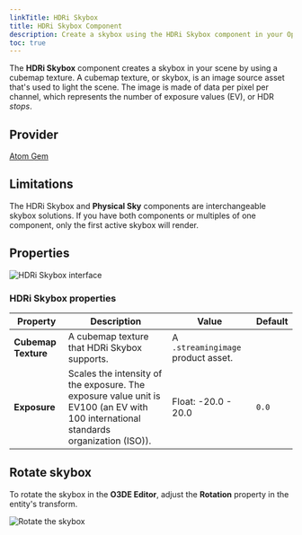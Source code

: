 ```yaml
---
linkTitle: HDRi Skybox
title: HDRi Skybox Component
description: Create a skybox using the HDRi Skybox component in your Open 3D Engine (O3DE) project. 
toc: true
---
```


The **HDRi Skybox** component creates a skybox in your scene by using a cubemap texture. A cubemap texture, or skybox, is an image source asset that's used to light the scene. The image is made of data per pixel per channel, which represents the number of exposure values (EV), or HDR *stops*.


## Provider

[Atom Gem](/docs/user-guide/gems/reference/rendering/atom/atom/)


## Limitations

The HDRi Skybox and **Physical Sky** components are interchangeable skybox solutions. If you have both components or multiples of one component, only the first active skybox will render.


## Properties

![HDRi Skybox interface](/images/user-guide/components/reference/atom/hdri-skybox-component-ui.png)


### HDRi Skybox properties

| Property | Description | Value | Default |
| - | - | - | - |
| **Cubemap Texture** | A cubemap texture that HDRi Skybox supports.  | A `.streamingimage` product asset. |  |
| **Exposure** | Scales the intensity of the exposure. The exposure value unit is EV100 (an EV with 100 international standards organization (ISO)). | Float: -20.0 - 20.0 | `0.0` |


## Rotate skybox

To rotate the skybox in the **O3DE Editor**, adjust the **Rotation** property in the entity's transform.

![Rotate the skybox](/images/user-guide/components/reference/atom/hdri-skybox/hdri-skybox-rotate.png)
